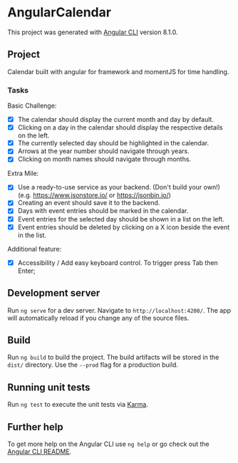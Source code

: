 # AngularCalendar

This project was generated with [Angular CLI](https://github.com/angular/angular-cli) version 8.1.0.

## Project

Calendar built with angular for framework and momentJS for time handling.

### Tasks 
  Basic Challenge:
  
  - [x] The calendar should display the current month and day by default.
  - [x] Clicking on a day in the calendar should display the respective details on the left.
  - [x] The currently selected day should be highlighted in the calendar.
  - [x] Arrows at the year number should navigate through years.
  - [x] Clicking on month names should navigate through months.
  
  Extra Mile:
  
  - [x] Use a ready-to-use service as your backend. (Don't build your own!)
    (e.g. https://www.jsonstore.io/ or https://jsonbin.io/)
  - [x] Creating an event should save it to the backend.
  - [x] Days with event entries should be marked in the calendar.
  - [x] Event entries for the selected day should be shown in a list on the left.
  - [x] Event entries should be deleted by clicking on a X icon beside the event in the list.
  
   Additional feature:
   
  - [x] Accessibility / Add easy keyboard control. To trigger press Tab then Enter;

## Development server

Run `ng serve` for a dev server. Navigate to `http://localhost:4200/`. The app will automatically reload if you change any of the source files.

## Build

Run `ng build` to build the project. The build artifacts will be stored in the `dist/` directory. Use the `--prod` flag for a production build.

## Running unit tests

Run `ng test` to execute the unit tests via [Karma](https://karma-runner.github.io).

## Further help

To get more help on the Angular CLI use `ng help` or go check out the [Angular CLI README](https://github.com/angular/angular-cli/blob/master/README.md).
